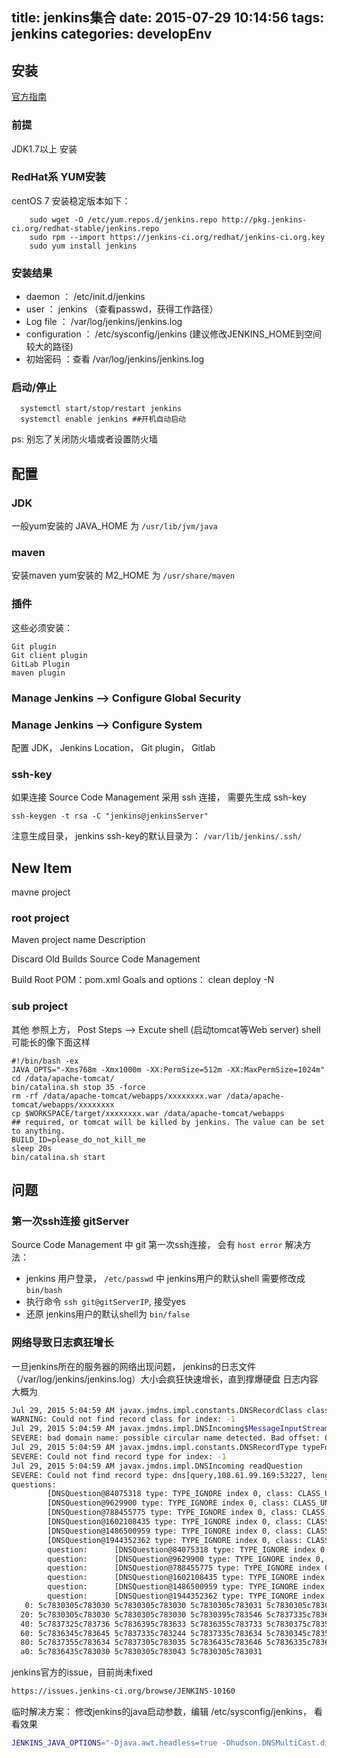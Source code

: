 title: jenkins集合
date: 2015-07-29 10:14:56
tags: jenkins
categories: developEnv
---

## 安装
[官方指南](https://wiki.jenkins-ci.org/display/JENKINS/Installing+Jenkins+on+Red+Hat+distributions)

### 前提
JDK1.7以上 安装

### RedHat系 YUM安装
centOS 7 安装稳定版本如下：

```
    sudo wget -O /etc/yum.repos.d/jenkins.repo http://pkg.jenkins-ci.org/redhat-stable/jenkins.repo
    sudo rpm --import https://jenkins-ci.org/redhat/jenkins-ci.org.key
    sudo yum install jenkins

```

### 安装结果
* daemon ： /etc/init.d/jenkins 
* user ： jenkins （查看passwd，获得工作路径）
* Log file ： /var/log/jenkins/jenkins.log
* configuration ： /etc/sysconfig/jenkins  (建议修改JENKINS_HOME到空间较大的路径)
* 初始密码 ：查看 /var/log/jenkins/jenkins.log



### 启动/停止
```
  systemctl start/stop/restart jenkins
  systemctl enable jenkins ##开机自动启动
```

ps: 别忘了关闭防火墙或者设置防火墙




## 配置
### JDK
一般yum安装的 JAVA_HOME 为 `/usr/lib/jvm/java`

### maven
安装maven
yum安装的 M2_HOME 为 `/usr/share/maven`

### 插件
这些必须安装：

```
Git plugin
Git client plugin
GitLab Plugin
maven plugin
```

### Manage Jenkins --> Configure Global Security

### Manage Jenkins --> Configure System
配置 JDK， Jenkins Location， Git plugin， Gitlab


### ssh-key
如果连接 Source Code Management 采用 ssh 连接， 需要先生成 ssh-key

    ssh-keygen -t rsa -C "jenkins@jenkinsServer"
注意生成目录， jenkins ssh-key的默认目录为： `/var/lib/jenkins/.ssh/`




## New Item
mavne project

### root project
Maven project name
Description

Discard Old Builds
Source Code Management

Build
	Root POM：pom.xml
	Goals and options： clean deploy -N

	
### sub project
其他 参照上方， 
Post Steps --> Excute shell (启动tomcat等Web server)
shell可能长的像下面这样
```
#!/bin/bash -ex
JAVA_OPTS="-Xms768m -Xmx1000m -XX:PermSize=512m -XX:MaxPermSize=1024m"
cd /data/apache-tomcat/
bin/catalina.sh stop 35 -force
rm -rf /data/apache-tomcat/webapps/xxxxxxxx.war /data/apache-tomcat/webapps/xxxxxxxx
cp $WORKSPACE/target/xxxxxxxx.war /data/apache-tomcat/webapps
## required, or tomcat will be killed by jenkins. The value can be set to anything.
BUILD_ID=please_do_not_kill_me 
sleep 20s
bin/catalina.sh start
```


	






## 问题
### 第一次ssh连接 gitServer
Source Code Management 中 git 第一次ssh连接， 会有 `host error` 
解决方法： 
  * jenkins 用户登录， `/etc/passwd` 中 jenkins用户的默认shell 需要修改成 `bin/bash`
  * 执行命令 `ssh git@gitServerIP`, 接受yes
  * 还原 jenkins用户的默认shell为 `bin/false`

### 网络导致日志疯狂增长
一旦jenkins所在的服务器的网络出现问题， jenkins的日志文件（/var/log/jenkins/jenkins.log）大小会疯狂快速增长，直到撑爆硬盘
日志内容大概为

``` bash
Jul 29, 2015 5:04:59 AM javax.jmdns.impl.constants.DNSRecordClass classForIndex
WARNING: Could not find record class for index: -1
Jul 29, 2015 5:04:59 AM javax.jmdns.impl.DNSIncoming$MessageInputStream readName
SEVERE: bad domain name: possible circular name detected. Bad offset: 0xffffffff at 0xb6
Jul 29, 2015 5:04:59 AM javax.jmdns.impl.constants.DNSRecordType typeForIndex
SEVERE: Could not find record type for index: -1
Jul 29, 2015 5:04:59 AM javax.jmdns.impl.DNSIncoming readQuestion
SEVERE: Could not find record type: dns[query,108.61.99.169:53227, length=184, id=0x5c78, flags=0x3030, questions=6
questions:
        [DNSQuestion@84075318 type: TYPE_IGNORE index 0, class: CLASS_UNKNOWN index 0, name: 0\x00\x01\x00\x00\x00\x00\x00\x00\x09\x5F\x73\x6.\x72\x76\x69\x63\x65\x73\x07\x5F\x64\x6E\x73\x2D\x73\.4\x04\x5F\x75\x64\x70\x05\x6C\x6F\x63\x61\x6C\x00\x00\.C\x00\x01ϿϿϿϿϿϿϿϿϿϿϿϿϿϿϿϿϿϿϿϿ.]
        [DNSQuestion@9629900 type: TYPE_IGNORE index 0, class: CLASS_UNKNOWN index 0, name: ]
        [DNSQuestion@788455775 type: TYPE_IGNORE index 0, class: CLASS_UNKNOWN index 0, name: ]
        [DNSQuestion@1602108435 type: TYPE_IGNORE index 0, class: CLASS_UNKNOWN index 0, name: ]
        [DNSQuestion@1486500959 type: TYPE_IGNORE index 0, class: CLASS_UNKNOWN index 0, name: ]
        [DNSQuestion@1944352362 type: TYPE_IGNORE index 0, class: CLASS_UNKNOWN index 0, name: ]]
        question:      [DNSQuestion@84075318 type: TYPE_IGNORE index 0, class: CLASS_UNKNOWN index 0, name: 0\x00\x01\x00\x00\x00\x00\x00\x00\x09\x5F\x73\x6.\x72\x76\x69\x63\x65\x73\x07\x5F\x64\x6E\x73\x2D\x73\.4\x04\x5F\x75\x64\x70\x05\x6C\x6F\x63\x61\x6C\x00\x00\.C\x00\x01ϿϿϿϿϿϿϿϿϿϿϿϿϿϿϿϿϿϿϿϿ.]
        question:      [DNSQuestion@9629900 type: TYPE_IGNORE index 0, class: CLASS_UNKNOWN index 0, name: ]
        question:      [DNSQuestion@788455775 type: TYPE_IGNORE index 0, class: CLASS_UNKNOWN index 0, name: ]
        question:      [DNSQuestion@1602108435 type: TYPE_IGNORE index 0, class: CLASS_UNKNOWN index 0, name: ]
        question:      [DNSQuestion@1486500959 type: TYPE_IGNORE index 0, class: CLASS_UNKNOWN index 0, name: ]
        question:      [DNSQuestion@1944352362 type: TYPE_IGNORE index 0, class: CLASS_UNKNOWN index 0, name: ]
   0: 5c7830305c783030 5c7830305c783030 5c7830305c783031 5c7830305c783030     \x00\x00 \x00\x00 \x00\x01 \x00\x00
  20: 5c7830305c783030 5c7830305c783030 5c7830395c783546 5c7837335c783635     \x00\x00 \x00\x00 \x09\x5F \x73\x65
  40: 5c7837325c783736 5c7836395c783633 5c7836355c783733 5c7830375c783546     \x72\x76 \x69\x63 \x65\x73 \x07\x5F
  60: 5c7836345c783645 5c7837335c783244 5c7837335c783634 5c7830345c783546     \x64\x6E \x73\x2D \x73\x64 \x04\x5F
  80: 5c7837355c783634 5c7837305c783035 5c7836435c783646 5c7836335c783631     \x75\x64 \x70\x05 \x6C\x6F \x63\x61
  a0: 5c7836435c783030 5c7830305c783043 5c7830305c783031                      \x6C\x00 \x00\x0C \x00\x01
```

jenkins官方的issue，目前尚未fixed
``` bash
https://issues.jenkins-ci.org/browse/JENKINS-10160
```

临时解决方案：
修改jenkins的java启动参数，编辑 /etc/sysconfig/jenkins， 看看效果
``` bash
JENKINS_JAVA_OPTIONS="-Djava.awt.headless=true -Dhudson.DNSMultiCast.disabled=true -Dhudson.udp=-1"
```